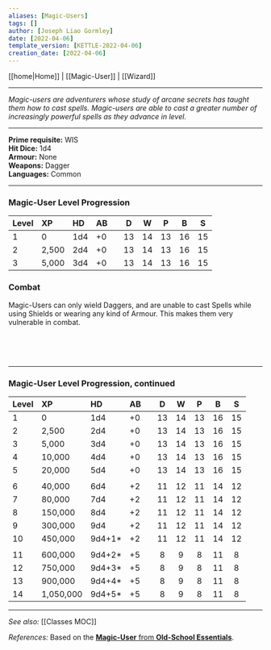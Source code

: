 ```yaml
---
aliases: [Magic-Users]
tags: []
author: [Joseph Liao Gormley]
date: [2022-04-06]
template_version: [KETTLE-2022-04-06]
creation_date: [2022-04-06]
---
```

<!-- Home | Character Creation | -->
[[home|Home]] | [[Magic-User]] | [[Wizard]]
___
*Magic-users are adventurers whose study of arcane secrets has taught them how to cast spells. Magic-users are able to cast a greater number of increasingly powerful spells as they advance in level.*
___
**Prime requisite:** WIS<br>**Hit Dice:** 1d4<br>**Armour:** None<br>**Weapons:** Dagger<br>**Languages:** Common
___
### Magic-User Level Progression
| Level |  XP   | HD  | AB |     |  D  |  W  |  P  |  B  |  S  |
|:-----|:-----|:---|:----| --- |:---:|:---:|:---:|:---:|:---:|
|   1   |   0   | 1d4 |  +0  |     | 13  | 14  | 13  | 16  | 15  |
|   2   | 2,500 | 2d4 |  +0  |     | 13  | 14  | 13  | 16  | 15  |
|   3   | 5,000 | 3d4 |  +0  |     | 13  | 14  | 13  | 16  | 15  |

### Combat
Magic-Users can only wield Daggers, and are unable to cast Spells while using Shields or wearing any kind of Armour. This makes them very vulnerable in combat.

<br><br><br>
___
### Magic-User Level Progression, continued

| Level | XP        | HD     | AB  |     |  D  |  W  |  P  |  B  |  S  |
|:----- |:--------- |:------ |:--- | --- |:---:|:---:|:---:|:---:|:---:|
| 1     | 0         | 1d4    | +0  |     | 13  | 14  | 13  | 16  | 15  |
| 2     | 2,500     | 2d4    | +0  |     | 13  | 14  | 13  | 16  | 15  |
| 3     | 5,000     | 3d4    | +0  |     | 13  | 14  | 13  | 16  | 15  |
| 4     | 10,000    | 4d4    | +0  |     | 13  | 14  | 13  | 16  | 15  |
| 5     | 20,000    | 5d4    | +0  |     | 13  | 14  | 13  | 16  | 15  |
|       |           |        |     |     |     |     |     |     |     |
| 6     | 40,000    | 6d4    | +2  |     | 11  | 12  | 11  | 14  | 12  |
| 7     | 80,000    | 7d4    | +2  |     | 11  | 12  | 11  | 14  | 12  |
| 8     | 150,000   | 8d4    | +2  |     | 11  | 12  | 11  | 14  | 12  |
| 9     | 300,000   | 9d4    | +2  |     | 11  | 12  | 11  | 14  | 12  |
| 10    | 450,000   | 9d4+1* | +2  |     | 11  | 12  | 11  | 14  | 12  |
|       |           |        |     |     |     |     |     |     |     |
| 11    | 600,000   | 9d4+2* | +5  |     |  8  |  9  |  8  | 11  |  8  |
| 12    | 750,000   | 9d4+3* | +5  |     |  8  |  9  |  8  | 11  |  8  |
| 13    | 900,000   | 9d4+4* | +5  |     |  8  |  9  |  8  | 11  |  8  |
| 14    | 1,050,000 | 9d4+5* | +5  |     |  8  |  9  |  8  | 11  |  8  |

___
*See also:* [[Classes MOC]]

*References:* Based on the [**Magic-User** from **Old-School Essentials**](https://oldschoolessentials.necroticgnome.com/srd/index.php/Magic-User).
<!-- Sources, read more, links, etc. -->
<!-- *Source: Entry by [[Mike Maxin]].* -->
<!-- *References:* -->
<!-- Leave an empty line at the end, otherwise Exporter complains. -->


